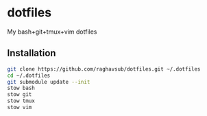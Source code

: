 # dotfiles

My bash+git+tmux+vim dotfiles

## Installation

```bash
git clone https://github.com/raghavsub/dotfiles.git ~/.dotfiles
cd ~/.dotfiles
git submodule update --init
stow bash
stow git
stow tmux
stow vim
```
